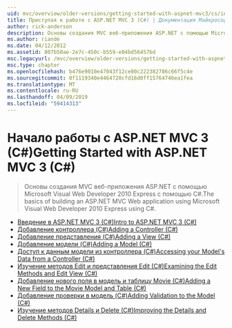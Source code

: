 ```yaml
---
uid: mvc/overview/older-versions/getting-started-with-aspnet-mvc3/cs/index
title: Приступая к работе с ASP.NET MVC 3 (C#) | Документация Майкрософт
author: rick-anderson
description: Основы создания MVC веб-приложения ASP.NET с помощью Microsoft Visual Web Developer 2010 Express с помощью C#.
ms.author: riande
ms.date: 04/12/2012
ms.assetid: 807b50ae-2e7c-450c-b559-e04bd56457bd
msc.legacyurl: /mvc/overview/older-versions/getting-started-with-aspnet-mvc3/cs
msc.type: chapter
ms.openlocfilehash: b476e9010e47043f12ce00c222382786c66f5c4e
ms.sourcegitcommit: 0f1119340e4464720cfd16d0ff15764746ea1fea
ms.translationtype: MT
ms.contentlocale: ru-RU
ms.lasthandoff: 04/09/2019
ms.locfileid: "59414313"
---
```

# <a name="getting-started-with-aspnet-mvc-3-c"></a><span data-ttu-id="00f85-103">Начало работы с ASP.NET MVC 3 (C#)</span><span class="sxs-lookup"><span data-stu-id="00f85-103">Getting Started with ASP.NET MVC 3 (C#)</span></span>

> <span data-ttu-id="00f85-104">Основы создания MVC веб-приложения ASP.NET с помощью Microsoft Visual Web Developer 2010 Express с помощью C#.</span><span class="sxs-lookup"><span data-stu-id="00f85-104">The basics of building an ASP.NET MVC Web application using Microsoft Visual Web Developer 2010 Express using C#.</span></span>


- [<span data-ttu-id="00f85-105">Введение в ASP.NET MVC 3 (C#)</span><span class="sxs-lookup"><span data-stu-id="00f85-105">Intro to ASP.NET MVC 3 (C#)</span></span>](intro-to-aspnet-mvc-3.md)
- [<span data-ttu-id="00f85-106">Добавление контроллера (C#)</span><span class="sxs-lookup"><span data-stu-id="00f85-106">Adding a Controller (C#)</span></span>](adding-a-controller.md)
- [<span data-ttu-id="00f85-107">Добавление представления (C#)</span><span class="sxs-lookup"><span data-stu-id="00f85-107">Adding a View (C#)</span></span>](adding-a-view.md)
- [<span data-ttu-id="00f85-108">Добавление модели (C#)</span><span class="sxs-lookup"><span data-stu-id="00f85-108">Adding a Model (C#)</span></span>](adding-a-model.md)
- [<span data-ttu-id="00f85-109">Доступ к данным модели из контроллера (C#)</span><span class="sxs-lookup"><span data-stu-id="00f85-109">Accessing your Model's Data from a Controller (C#)</span></span>](accessing-your-models-data-from-a-controller.md)
- [<span data-ttu-id="00f85-110">Изучение методов Edit и представления Edit (C#)</span><span class="sxs-lookup"><span data-stu-id="00f85-110">Examining the Edit Methods and Edit View (C#)</span></span>](examining-the-edit-methods-and-edit-view.md)
- [<span data-ttu-id="00f85-111">Добавление нового поля в модель и таблицу Movie (C#)</span><span class="sxs-lookup"><span data-stu-id="00f85-111">Adding a New Field to the Movie Model and Table (C#)</span></span>](adding-a-new-field.md)
- [<span data-ttu-id="00f85-112">Добавление проверки в модель (C#)</span><span class="sxs-lookup"><span data-stu-id="00f85-112">Adding Validation to the Model (C#)</span></span>](adding-validation-to-the-model.md)
- [<span data-ttu-id="00f85-113">Изучение методов Details и Delete (C#)</span><span class="sxs-lookup"><span data-stu-id="00f85-113">Improving the Details and Delete Methods (C#)</span></span>](improving-the-details-and-delete-methods.md)
